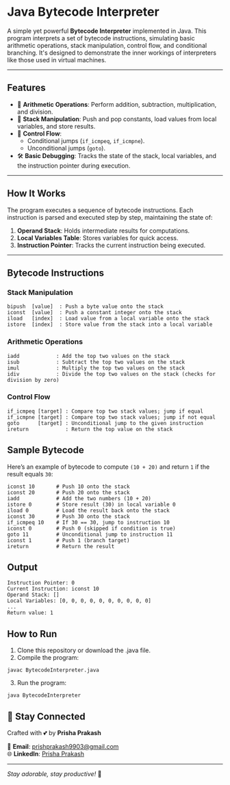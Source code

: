 # **Java Bytecode Interpreter**

A simple yet powerful **Bytecode Interpreter** implemented in Java. This program interprets a set of bytecode instructions, simulating basic arithmetic operations, stack manipulation, control flow, and conditional branching. It's designed to demonstrate the inner workings of interpreters like those used in virtual machines.

---

## **Features**

- 🚀 **Arithmetic Operations**: Perform addition, subtraction, multiplication, and division.
- 🧩 **Stack Manipulation**: Push and pop constants, load values from local variables, and store results.
- 🔄 **Control Flow**:
  - Conditional jumps (`if_icmpeq`, `if_icmpne`).
  - Unconditional jumps (`goto`).
- 🛠️ **Basic Debugging**: Tracks the state of the stack, local variables, and the instruction pointer during execution.

---

## **How It Works**

The program executes a sequence of bytecode instructions. Each instruction is parsed and executed step by step, maintaining the state of:
1. **Operand Stack**: Holds intermediate results for computations.
2. **Local Variables Table**: Stores variables for quick access.
3. **Instruction Pointer**: Tracks the current instruction being executed.

---

## **Bytecode Instructions**

### **Stack Manipulation**
```text
bipush  [value]  : Push a byte value onto the stack
iconst  [value]  : Push a constant integer onto the stack
iload   [index]  : Load value from a local variable onto the stack
istore  [index]  : Store value from the stack into a local variable
```
### **Arithmetic Operations**
```text
iadd            : Add the top two values on the stack
isub            : Subtract the top two values on the stack
imul            : Multiply the top two values on the stack
idiv            : Divide the top two values on the stack (checks for division by zero)
```
### **Control Flow**
```text
if_icmpeq [target] : Compare top two stack values; jump if equal
if_icmpne [target] : Compare top two stack values; jump if not equal
goto      [target] : Unconditional jump to the given instruction
ireturn            : Return the top value on the stack
```
## **Sample Bytecode**

Here’s an example of bytecode to compute `(10 + 20)` and return `1` if the result equals `30`:

```text
iconst 10       # Push 10 onto the stack
iconst 20       # Push 20 onto the stack
iadd            # Add the two numbers (10 + 20)
istore 0        # Store result (30) in local variable 0
iload 0         # Load the result back onto the stack
iconst 30       # Push 30 onto the stack
if_icmpeq 10    # If 30 == 30, jump to instruction 10
iconst 0        # Push 0 (skipped if condition is true)
goto 11         # Unconditional jump to instruction 11
iconst 1        # Push 1 (branch target)
ireturn         # Return the result
```
## **Output**

```text
Instruction Pointer: 0
Current Instruction: iconst 10
Operand Stack: []
Local Variables: [0, 0, 0, 0, 0, 0, 0, 0, 0, 0]
...
Return value: 1
```

## **How to Run**
1. Clone this repository or download the .java file.
2. Compile the program:
 ```text
javac BytecodeInterpreter.java
  ```
3. Run the program:
  ```text
java BytecodeInterpreter
  ```
## 🌈 Stay Connected  

Crafted with 💕 by **Prisha Prakash**    

📧 **Email**: [prishprakash9903@gmail.com](mailto:prishprakash9903@gmail.com)  
🌐 **LinkedIn**: [Prisha Prakash](https://www.linkedin.com/in/prisha-prakash-950816297)  

---

*Stay adorable, stay productive!* 💖





